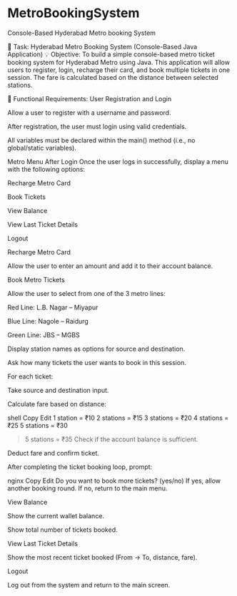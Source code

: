 # MetroBookingSystem
Console-Based Hyderabad Metro booking System


📝 Task: Hyderabad Metro Booking System (Console-Based Java Application)
💡 Objective:
To build a simple console-based metro ticket booking system for Hyderabad Metro using Java. This application will allow users to register, login, recharge their card, and book multiple tickets in one session. The fare is calculated based on the distance between selected stations.

📌 Functional Requirements:
User Registration and Login

Allow a user to register with a username and password.

After registration, the user must login using valid credentials.

All variables must be declared within the main() method (i.e., no global/static variables).

Metro Menu After Login
Once the user logs in successfully, display a menu with the following options:

Recharge Metro Card

Book Tickets

View Balance

View Last Ticket Details

Logout

Recharge Metro Card

Allow the user to enter an amount and add it to their account balance.

Book Metro Tickets

Allow the user to select from one of the 3 metro lines:

Red Line: L.B. Nagar – Miyapur

Blue Line: Nagole – Raidurg

Green Line: JBS – MGBS

Display station names as options for source and destination.

Ask how many tickets the user wants to book in this session.

For each ticket:

Take source and destination input.

Calculate fare based on distance:

shell
Copy
Edit
1 station = ₹10
2 stations = ₹15
3 stations = ₹20
4 stations = ₹25
5 stations = ₹30
>5 stations = ₹35
Check if the account balance is sufficient.

Deduct fare and confirm ticket.

After completing the ticket booking loop, prompt:

nginx
Copy
Edit
Do you want to book more tickets? (yes/no)
If yes, allow another booking round. If no, return to the main menu.

View Balance

Show the current wallet balance.

Show total number of tickets booked.

View Last Ticket Details

Show the most recent ticket booked (From → To, distance, fare).

Logout

Log out from the system and return to the main screen.

